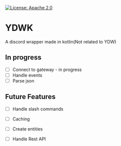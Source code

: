 [![License: Apache 2.0](https://img.shields.io/badge/License-Apache%202.0-blue.svg)](https://opensource.org/licenses/Apache-2.0)

# YDWK
A discord wrapper made in kotlin(Not related to YDW)

## In progress
- [ ] Connect to gateway - in progress
- [ ] Handle events
- [ ] Parse json

## Future Features
- [ ] Handle slash commands
- [ ] Caching
- [ ] Create entities
- [ ] Handle Rest API

